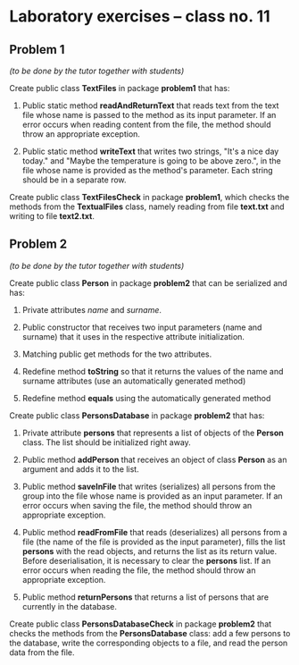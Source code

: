 # Laboratory exercises – class no. 11


## Problem 1
*(to be done by the tutor together with students)*

Create public class **TextFiles** in package **problem1** that has:

1. Public static method **readAndReturnText** that reads text from the text file whose name is passed to the method as its input parameter. If an error occurs when reading content from the file, the method should throw an appropriate exception.

2. Public static method **writeText** that writes two strings, "It's a nice day today." and "Maybe the temperature is going to be above zero.", in the file whose name is provided as the method's parameter. Each string should be in a separate row.

Create public class **TextFilesCheck** in package **problem1**, which checks the methods from the **TextualFiles** class, namely reading from file **text.txt** and writing to file **text2.txt**.


## Problem 2
*(to be done by the tutor together with students)*

Create public class **Person** in package **problem2** that can be serialized and has:

1. Private attributes *name* and *surname*.

2. Public constructor that receives two input parameters (name and surname) that it uses in the respective attribute initialization.

3. Matching public get methods for the two attributes.

4. Redefine method **toString** so that it returns the values of the name and surname attributes (use an automatically generated method)

5. Redefine method **equals** using the automatically generated method

Create public class **PersonsDatabase** in package **problem2** that has:

1. Private attribute **persons** that represents a list of objects of the **Person** class. The list should be initialized right away.

2. Public method **addPerson** that receives an object of class **Person** as an argument and adds it to the list.

3. Public method **saveInFile** that writes (serializes) all persons from the group into the file whose name is provided as an input parameter. If an error occurs when saving the file, the method should throw an appropriate exception.

4. Public method **readFromFile** that reads (deserializes) all persons from a file (the name of the file is provided as the input parameter), fills the list **persons** with the read objects, and returns the list as its return value. Before deserialisation, it is necessary to clear the **persons** list. If an error occurs when reading the file, the method should throw an appropriate exception.

5. Public method **returnPersons** that returns a list of persons that are currently in the database.

Create public class **PersonsDatabaseCheck** in package **problem2** that checks the methods from the **PersonsDatabase** class: add a few persons to the database, write the corresponding objects to a file, and read the person data from the file.
